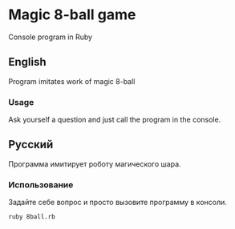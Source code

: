 # Magic 8-ball game
Console program in Ruby

## English ##
Program imitates work of magic 8-ball 

### Usage ###
Ask yourself a question and just call the program in the console.

## Русский ##
Программа имитирует роботу магического шара.

### Использование ###
Задайте себе вопрос и просто вызовите программу в консоли.
```
ruby 8ball.rb
```
